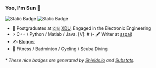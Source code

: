 ### Yoo, I'm Sun 👋

![Static Badge](https://img.shields.io/badge/AtomicAlgo-github?logo=github&label=Steam&color=%233333CC&link=https%3A%2F%2Fgithub.com%2FAtomicAlgo)
![Static Badge](https://img.shields.io/badge/Leviathan-Steam?logo=steam&label=Steam&color=%233366CC&link=https%3A%2F%2Fsteamcommunity.com%2Fprofiles%2F76561199203074292%2F)

- 🍻 Postgraduates at 🇨🇳 [XDU](https://www.xidian.edu.cn/), Engaged in the Electronic Engineering
- ⚡ C++ / Python / Matlab / Java.
[//]: # (- 🖋 Writer at [sspai](https://sspai.com/u/aw0luepf/posts))
- ✍️ [Blogger](https://haysc.tech)
- 🏃 Fitness / Badminton / Cycling / Scuba Diving
 

<h6>* These nice badges are generated by <a href="https://shields.io/">Shields.io</a> and <a href="https://github.com/spencerwooo/Substats">Substats</a>.</h6>


